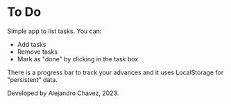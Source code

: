 # To Do

Simple app to list tasks. You can:

- Add tasks
- Remove tasks
- Mark as "done" by clicking in the task box

There is a progress bar to track your advances and it uses LocalStorage for "persistent" data.

Developed by Alejandro Chavez, 2023.

